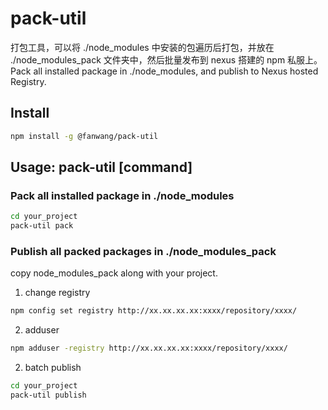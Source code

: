 # pack-util
打包工具，可以将 ./node_modules 中安装的包遍历后打包，并放在 ./node_modules_pack 文件夹中，然后批量发布到 nexus 搭建的 npm 私服上。
Pack all installed package in ./node_modules, and publish to Nexus hosted Registry.

## Install

```sh
npm install -g @fanwang/pack-util
```

## Usage: pack-util [command]

### Pack all installed package in ./node_modules
```sh
cd your_project
pack-util pack
```

###  Publish all packed packages in ./node_modules_pack
copy node_modules_pack along with your project.
1. change registry 
```sh
npm config set registry http://xx.xx.xx.xx:xxxx/repository/xxxx/
```
2. adduser
```sh
npm adduser -registry http://xx.xx.xx.xx:xxxx/repository/xxxx/
```
2. batch publish
```sh
cd your_project
pack-util publish
```

